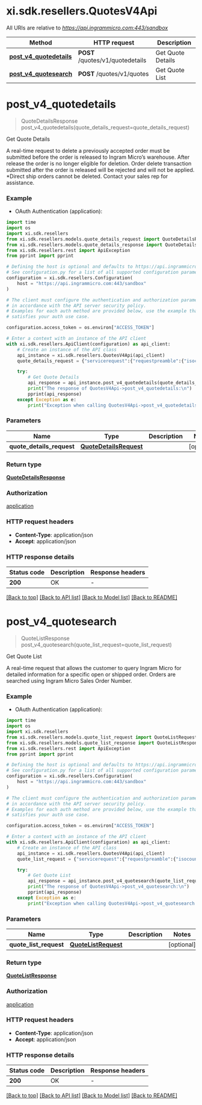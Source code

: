 # xi.sdk.resellers.QuotesV4Api

All URIs are relative to *https://api.ingrammicro.com:443/sandbox*

Method | HTTP request | Description
------------- | ------------- | -------------
[**post_v4_quotedetails**](QuotesV4Api.md#post_v4_quotedetails) | **POST** /quotes/v1/quotedetails | Get Quote Details
[**post_v4_quotesearch**](QuotesV4Api.md#post_v4_quotesearch) | **POST** /quotes/v1/quotes | Get Quote List


# **post_v4_quotedetails**
> QuoteDetailsResponse post_v4_quotedetails(quote_details_request=quote_details_request)

Get Quote Details

A real-time request to delete a previously accepted order must be submitted before the order is released to Ingram Micro’s warehouse. After release the order is no longer eligible for deletion. Order delete transaction submitted after the order is released will be rejected and will not be applied. *Direct ship orders cannot be deleted. Contact your sales rep for assistance.

### Example

* OAuth Authentication (application):

```python
import time
import os
import xi.sdk.resellers
from xi.sdk.resellers.models.quote_details_request import QuoteDetailsRequest
from xi.sdk.resellers.models.quote_details_response import QuoteDetailsResponse
from xi.sdk.resellers.rest import ApiException
from pprint import pprint

# Defining the host is optional and defaults to https://api.ingrammicro.com:443/sandbox
# See configuration.py for a list of all supported configuration parameters.
configuration = xi.sdk.resellers.Configuration(
    host = "https://api.ingrammicro.com:443/sandbox"
)

# The client must configure the authentication and authorization parameters
# in accordance with the API server security policy.
# Examples for each auth method are provided below, use the example that
# satisfies your auth use case.

configuration.access_token = os.environ["ACCESS_TOKEN"]

# Enter a context with an instance of the API client
with xi.sdk.resellers.ApiClient(configuration) as api_client:
    # Create an instance of the API class
    api_instance = xi.sdk.resellers.QuotesV4Api(api_client)
    quote_details_request = {"servicerequest":{"requestpreamble":{"isocountrycode":"US","customerumber":"20-222222"},"OrderDeleteRequestDetails":{"entryDate":"2019-01-22","orderBranch":"20","orderNumber":"RC62Z"}}} # QuoteDetailsRequest |  (optional)

    try:
        # Get Quote Details
        api_response = api_instance.post_v4_quotedetails(quote_details_request=quote_details_request)
        print("The response of QuotesV4Api->post_v4_quotedetails:\n")
        pprint(api_response)
    except Exception as e:
        print("Exception when calling QuotesV4Api->post_v4_quotedetails: %s\n" % e)
```



### Parameters


Name | Type | Description  | Notes
------------- | ------------- | ------------- | -------------
 **quote_details_request** | [**QuoteDetailsRequest**](QuoteDetailsRequest.md)|  | [optional] 

### Return type

[**QuoteDetailsResponse**](QuoteDetailsResponse.md)

### Authorization

[application](../README.md#application)

### HTTP request headers

 - **Content-Type**: application/json
 - **Accept**: application/json

### HTTP response details

| Status code | Description | Response headers |
|-------------|-------------|------------------|
**200** | OK |  -  |

[[Back to top]](#) [[Back to API list]](../README.md#documentation-for-api-endpoints) [[Back to Model list]](../README.md#documentation-for-models) [[Back to README]](../README.md)

# **post_v4_quotesearch**
> QuoteListResponse post_v4_quotesearch(quote_list_request=quote_list_request)

Get Quote List

A real-time request that allows the customer to query Ingram Micro for detailed information for a specific open or shipped order. Orders are searched using Ingram Micro Sales Order Number.

### Example

* OAuth Authentication (application):

```python
import time
import os
import xi.sdk.resellers
from xi.sdk.resellers.models.quote_list_request import QuoteListRequest
from xi.sdk.resellers.models.quote_list_response import QuoteListResponse
from xi.sdk.resellers.rest import ApiException
from pprint import pprint

# Defining the host is optional and defaults to https://api.ingrammicro.com:443/sandbox
# See configuration.py for a list of all supported configuration parameters.
configuration = xi.sdk.resellers.Configuration(
    host = "https://api.ingrammicro.com:443/sandbox"
)

# The client must configure the authentication and authorization parameters
# in accordance with the API server security policy.
# Examples for each auth method are provided below, use the example that
# satisfies your auth use case.

configuration.access_token = os.environ["ACCESS_TOKEN"]

# Enter a context with an instance of the API client
with xi.sdk.resellers.ApiClient(configuration) as api_client:
    # Create an instance of the API class
    api_instance = xi.sdk.resellers.QuotesV4Api(api_client)
    quote_list_request = {"servicerequest":{"requestpreamble":{"isocountrycode":"US","customernumber":"20-222222"},"orderdetailrequest":{"ordernumber":"20-B2V9H"}}} # QuoteListRequest |  (optional)

    try:
        # Get Quote List
        api_response = api_instance.post_v4_quotesearch(quote_list_request=quote_list_request)
        print("The response of QuotesV4Api->post_v4_quotesearch:\n")
        pprint(api_response)
    except Exception as e:
        print("Exception when calling QuotesV4Api->post_v4_quotesearch: %s\n" % e)
```



### Parameters


Name | Type | Description  | Notes
------------- | ------------- | ------------- | -------------
 **quote_list_request** | [**QuoteListRequest**](QuoteListRequest.md)|  | [optional] 

### Return type

[**QuoteListResponse**](QuoteListResponse.md)

### Authorization

[application](../README.md#application)

### HTTP request headers

 - **Content-Type**: application/json
 - **Accept**: application/json

### HTTP response details

| Status code | Description | Response headers |
|-------------|-------------|------------------|
**200** | OK |  -  |

[[Back to top]](#) [[Back to API list]](../README.md#documentation-for-api-endpoints) [[Back to Model list]](../README.md#documentation-for-models) [[Back to README]](../README.md)

